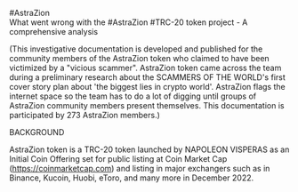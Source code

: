#AstraZion  
What went wrong with the #AstraZion #TRC-20 token project - A comprehensive analysis  

(This investigative documentation is developed and published for the community members of the AstraZion token who claimed to have been victimized by a "vicious scammer". AstraZion token came across the team during a preliminary research about the SCAMMERS OF THE WORLD's first cover story plan about 'the biggest lies in crypto world'. AstraZion flags the internet space so the team has to do a lot of digging until groups of AstraZion community members present themselves. This documentation is participated by 273 AstraZion members.)

BACKGROUND  
  
AstraZion token is a TRC-20 token launched by NAPOLEON VISPERAS as an Initial Coin Offering set for public listing at Coin Market Cap (https://coinmarketcap.com) and listing in major exchangers such as in Binance, Kucoin, Huobi, eToro, and many more in December 2022.
